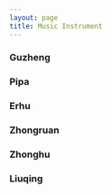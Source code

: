```yaml
---
layout: page
title: Music Instrument
---
```


### Guzheng

### Pipa

### Erhu

### Zhongruan

### Zhonghu

### Liuqing
